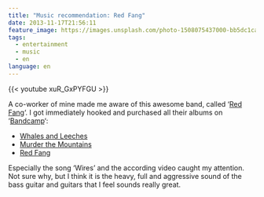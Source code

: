 ```yaml
---
title: "Music recommendation: Red Fang"
date: 2013-11-17T21:56:11
feature_image: https://images.unsplash.com/photo-1508075437000-bb5dc1ca55ea?ixlib=rb-0.3.5&q=80&fm=jpg&crop=entropy&cs=tinysrgb&w=1080&fit=max&ixid=eyJhcHBfaWQiOjExNzczfQ&s=87fad28323be3c1d29ff5cd32090bc79
tags:
  - entertainment
  - music
  - en
language: en
---
```


{{< youtube xuR_GxPYFGU >}}

A co-worker of mine made me aware of this awesome band, called ‘[Red Fang](http://www.last.fm/music/Red+Fang)‘. I got immediately hooked and purchased all their albums on ‘[Bandcamp](http://redfang.bandcamp.com)‘:

* [Whales and Leeches](http://redfang.bandcamp.com/album/whales-and-leeches-deluxe-version)
* [Murder the Mountains](http://redfang.bandcamp.com/album/murder-the-mountains-deluxe-edition)
* [Red Fang](http://redfang.bandcamp.com/album/red-fang)

Especially the song ‘Wires’ and the according video caught my attention. Not sure why, but I think it is the heavy, full and aggressive sound of the bass guitar and guitars that I feel sounds really great.
